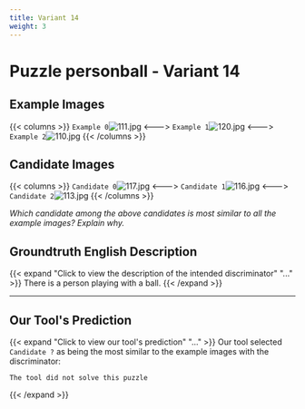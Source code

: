 ```yaml
---
title: Variant 14
weight: 3
---
```


# Puzzle personball - Variant 14

## Example Images
{{< columns >}}
`Example 0`![111.jpg](/natscene-data/images/111.jpg)
<--->
`Example 1`![120.jpg](/natscene-data/images/120.jpg)
<--->
`Example 2`![110.jpg](/natscene-data/images/110.jpg)
{{< /columns >}}

## Candidate Images
{{< columns >}}
`Candidate 0`![117.jpg](/natscene-data/images/117.jpg)
<--->
`Candidate 1`![116.jpg](/natscene-data/images/116.jpg)
<--->
`Candidate 2`![113.jpg](/natscene-data/images/113.jpg)
{{< /columns >}}

*Which candidate among the above candidates is most similar to all the example images? Explain why.*

## Groundtruth English Description

{{< expand "Click to view the description of the intended discriminator" "..." >}}
There is a person playing with a ball.
{{< /expand >}}

---



## Our Tool's Prediction

{{< expand "Click to view our tool's prediction" "..." >}}
Our tool selected `Candidate ?` as being the most similar to the example images with the discriminator:
```plaintext
The tool did not solve this puzzle
```
{{< /expand >}}
